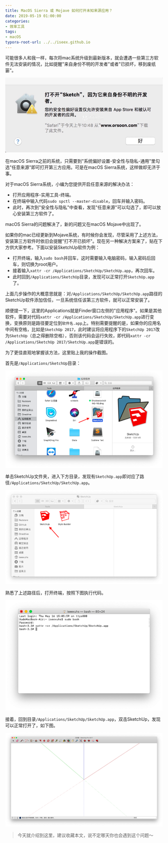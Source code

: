 ```yaml
---
title: MacOS Sierra 或 Mojave 如何打开未知来源应用？
date: 2019-05-19 01:00:00
categories:
- 效率工具
tags:
- macOS
typora-root-url: ../../iseex.github.io
---
```


可能很多人和我一样，每次将mac系统升级到最新版本，就会遭遇一些第三方软件无法安装的情况，比如提醒"来自身份不明的开发者"或者"已损坏，移到废纸篓"。

![](/assets/images/posts/Tools/mac-software-problem1.jpeg)

在macOS Sierra之前的系统，只需要到"系统偏好设置-安全性与隐私-通用"里勾选"任意来源"即可打开第三方应用。可是在macOS Sierra系统，这样做却无济于事。

对于macOS Sierra系统，小编为您提供开启任意来源的解决办法：

- 打开应用程序-实用工具-终端。
- 在终端中输入代码`sudo spctl --master-disable`，回车并输入密码。
- 此时，再次到"安全性与隐私"中查看，发现"任意来源"可以勾选了，即可以放心安装第三方软件了。

macOS Sierra的问题解决了，新的问题又在macOS Mojave中出现了。

如果你的mac已经更新到Mojave系统，有时候你会发现，尽管采用了上述方法，安装第三方软件时依旧会提醒"打不开已损坏"。现在另一种解决方案来了，贴在下方供大家参考。下面以安装SketchUp软件为例：

- 打开终端，输入`sudo bash`并回车，这时需要输入电脑密码，输入密码后回车，则切换为root用户。
- 接着输入`xattr -cr /Applications/SketchUp/SketchUp.app`，再次回车。
- 此时回到`/Applications/SketchUp`目录，发现可以正常打开`SketchUp.app`了。

上面几步操作的大概意思就是：对`/Applications/SketchUp/SketchUp.app`路径的SketchUp软件添加信任，一旦系统信任该第三方软件，就可以正常安装了。

顺便提一下，这里的Applications就是Finder窗口左侧的"应用程序"。如果是其他软件，需要对代码`xattr -cr /Applications/SketchUp/SketchUp.app`进行变换，变换原则是路径要定位到`软件名.app`上。特别需要提醒的是，如果你的应用名中间有空格，比如是`SketchUp 2017`，此时建议将应用程序下的`SketchUp 2017`改为`SketchUp`（总之得删除空格），否则该代码会运行失败，即代码`xattr -cr /Applications/SketchUp 2017/SketchUp.app`是错误的。

为了更佳直观地掌握该方法，这里贴上我的操作截图。

首先是`/Applications/SketchUp`目录：

![](/assets/images/posts/Tools/applications-sketchup-filefolder.png)

单击SketchUp文件夹，进入下方目录，发现有`SketchUp.app`即对应了路径`/Applications/SketchUp/SketchUp.app`。

![](/assets/images/posts/Tools/applications-sketchup.png)

熟悉了上述路径后，打开终端，按照下图执行代码。

![](/assets/images/posts/Tools/shell-sketchup.png)

接着，回到目录`/Applications/SketchUp/SketchUp.app`，双击SketchUp，发现可以正常打开了，如下图。

![](/assets/images/posts/Tools/sketchup-open.png)

> 今天就介绍到这里，建议收藏本文，说不定哪天你也会遇到这个问题～


